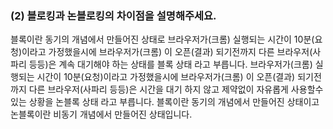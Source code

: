 ### (2) 블로킹과 논블로킹의 차이점을 설명해주세요.
블록이란 동기의 개념에서 만들어진 상태로 브라우저가(크롬) 실행되는 시간이 10분(요청)이라고 가정했을시에 브라우저가(크롬) 이 오픈(결과) 되기전까지 다른 브라우저(사파리 등등)은 계속 대기해야 하는 상태를 블록 상태 라고 부릅니다. 브라우저가(크롬) 실행되는 시간이 10분(요청)이라고 가정했을시에 브라우저가(크롬) 이 오픈(결과) 되기전까지 다른 브라우저(사파리 등등)은 시간을 대기 하지 않고 제약없이 자유롭게 사용할수 있는 상황을 논블록 상태 라고 부릅니다. 블록이란 동기의 개념에서 만들어진 상태이고 논블록이란 비동기 개념에서 만들어진 상태입니다.